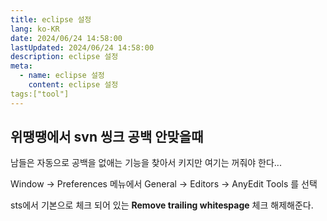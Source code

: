```yaml
---
title: eclipse 설정
lang: ko-KR
date: 2024/06/24 14:58:00
lastUpdated: 2024/06/24 14:58:00
description: eclipse 설정
meta:
  - name: eclipse 설정
    content: eclipse 설정
tags:["tool"]
---
```


## 위땡땡에서 svn 씽크 공백 안맞을때

남들은 자동으로 공백을 없애는 기능을 찾아서 키지만 여기는 꺼줘야 한다...

Window -> Preferences 메뉴에서 General -> Editors -> AnyEdit Tools 를 선택

sts에서 기본으로 체크 되어 있는  **Remove trailing whitespage**  체크 해제해준다.

<!--stackedit_data:
eyJoaXN0b3J5IjpbLTIxMTg4ODExNDRdfQ==
-->